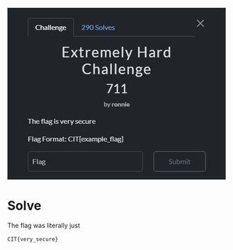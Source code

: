 ![](../Images/Pasted%20image%2020250428083523.png)

# Solve
The flag was literally just
```
CIT{very_secure}
```